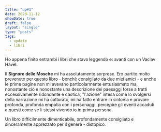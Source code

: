 ```yaml
---
title: "up#1"
date: 2020-11-12
showDate: true
draft: false
layout: "single"
type: "posts"
tags:
  - update
  - libri
---
```


Ho appena finito entrambi i libri che stavo leggendo e: avanti con un Vaclav Havel.

Il **Signore delle Mosche** mi ha assolutamente sorpreso. Ero partito molto prevenuto per questo libro - benchè consigliato da due miei amici - e anche le prime pagine non mi avevano particolarmente entusiasmato ma, nonostante ciò e nonostante una descrizione dei paesaggi forse a tratti eccessivamente ridondante e caotica, "l'azione" intesa come lo svolgersi della narrazione mi ha catturato, mi ha fatto entrare in sintonia e provare profonda, profonda empatia con i personaggi: percepire gli eventi accaduti a questi come se li stessi vivendo io in prima persona.

Un libro difficilmente dimenticabile, profondamente consigliato e sinceramente apprezzato per il genere - distopico.
